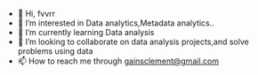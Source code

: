 - 👋 Hi, fvvrr
- 👀 I’m interested in Data analytics,Metadata analytics..
- 🌱 I’m currently learning Data analysis
- 💞️ I’m looking to collaborate on data analysis projects,and solve problems using data
- 📫 How to reach me through gainsclement@gmail.com

<!---
ClementGains/ClementGains is a ✨ special ✨ repository because its `README.md` (this file) appears on your GitHub profile.
You can click the Preview link to take a look at your changes.
--->

